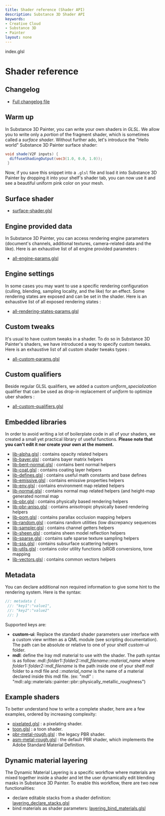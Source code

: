 ```yaml
---
title: Shader reference (Shader API)
description: Substance 3D Shader API
keywords:
- Creative Cloud
- Substance 3D
- Painter
layout: none
---
```





index.glsl








[ ](#section-0)

Shader reference
================


Changelog
---------


* [Full changelog file](/api/changelog.html)


Warm up
-------


In Substance 3D Painter, you can write your own shaders in *GLSL*. We allow
 you to write only a *portion* of the fragment shader, which is sometimes called
 a *surface shader*. Without further ado, let's introduce the "Hello world"
 Substance 3D Painter surface shader:





```glsl
void shade(V2F inputs) {
  diffuseShadingOutput(vec3(1.0, 0.0, 1.0));
 }
```







[ ](#section-1)

Now, if you save this snippet into a `.glsl` file and load it into Substance 3D Painter by dropping
 it into your shelf's shader tab, you can now use it and see a beautiful uniform pink color on
 your mesh.


Surface shader
--------------


* [surface-shader.glsl](/api/shaders/surface-shader.html)


Engine provided data
--------------------


In Substance 3D Painter, you can access rendering engine parameters (document's channels,
 additional textures, camera-related data and the like). Here is an exhaustive list of all
 engine provided parameters :


* [all-engine-params.glsl](/api/parameters/all-engine-params.html)


Engine settings
---------------


In some cases you may want to use a specific rendering configuration (culling, blending,
 sampling locality, and the like) for an effect. Some rendering states are exposed and
 can be set in the shader. Here is an exhaustive list of all exposed rendering states :


* [all-rendering-states-params.glsl](/api/parameters/all-rendering-states-params.html)


Custom tweaks
-------------


It's usual to have custom tweaks in a shader. To do so in Substance 3D Painter's shaders,
 we have introduced a way to specify custom tweaks. Here is an exhaustive list of all custom
 shader tweaks types :


* [all-custom-params.glsl](/api/parameters/all-custom-params.html)


Custom qualifiers
-----------------


Beside regular GLSL qualifiers, we added a custom *uniform_specialization* qualifier that
 can be used as drop-in replacement of *uniform* to optimize uber shaders :


* [all-custom-qualifiers.glsl](/api/parameters/all-custom-qualifiers.html)


Embedded libraries
------------------


In order to avoid writing a lot of boilerplate code in all of your shaders,
 we created a small yet practical library of useful functions. **Please note that
 you can't edit it nor create your own at the moment.**


* [lib-alpha.glsl](/api/libraries/lib-alpha.html) : contains opacity related helpers
* [lib-bayer.glsl](/api/libraries/lib-bayer.html) : contains bayer matrix helpers
* [lib-bent-normal.glsl](/api/libraries/lib-bent-normal.html) : contains bent normal helpers
* [lib-coat.glsl](/api/libraries/lib-coat.html) : contains coating layer helpers
* [lib-defines.glsl](/api/libraries/lib-defines.html) : contains useful math constants and base defines
* [lib-emissive.glsl](/api/libraries/lib-emissive.html) : contains emissive properties helpers
* [lib-env.glsl](/api/libraries/lib-env.html) : contains environment map related helpers
* [lib-normal.glsl](/api/libraries/lib-normal.html) : contains normal map related helpers (and height-map generated normal map
* [lib-pbr.glsl](/api/libraries/lib-pbr.html) : contains physically based rendering helpers
* [lib-pbr-aniso.glsl](/api/libraries/lib-pbr-aniso.html) : contains anisotropic physically based rendering helpers
* [lib-pom.glsl](/api/libraries/lib-pom.html) : contains parallax occlusion mapping helpers
* [lib-random.glsl](/api/libraries/lib-random.html) : contains random utilities (low discrepancy sequences
* [lib-sampler.glsl](/api/libraries/lib-sampler.html) : contains channel getters helpers
* [lib-sheen.glsl](/api/libraries/lib-sheen.html) : contains sheen model reflection helpers
* [lib-sparse.glsl](/api/libraries/lib-sparse.html) : contains safe sparse texture sampling helpers
* [lib-sss.glsl](/api/libraries/lib-sss.html) : contains subsurface scattering helpers
* [lib-utils.glsl](/api/libraries/lib-utils.html) : contains color utility functions (sRGB conversions, tone mapping
* [lib-vectors.glsl](/api/libraries/lib-vectors.html) : contains common vectors helpers


Metadata
--------


You can declare additional non required information to give some hint to the
 rendering system. Here is the syntax:





```glsl
//: metadata {
 //: "key1":"value1",
 //: "key2":"value2"
 //: }
```







[ ](#section-2)

Supported keys are:


* **custom-ui**: Replace the standard shader parameters user interface with a custom view
 written as a QML module (see scripting documentation).
 The path can be absolute or relative to one of your shelf *custom-ui* folder.
* **mdl**: define the Iray mdl material to use with the shader.
 The path syntax is as follow: *mdl::folder1::folder2::mdl_filename::material_name*
 where *folder1::folder2::mdl_filename* is the path inside one of
 your shelf *mdl* folder to a mdl file and *::material_name* is the
 name of a material declared inside this mdl file. (ex:
 "mdl" : "mdl::alg::materials::painter::pbr::physically_metallic_roughness")


Example shaders
---------------


To better understand how to write a complete shader, here are a few examples,
 ordered by increasing complexity:


* [pixelated.glsl](/api/shaders/pixelated.html) : a pixelating shader.
* [toon.glsl](/api/shaders/toon.html) : a toon shader.
* [pbr-metal-rough.glsl](/api/shaders/pbr-metal-rough.html) : the legacy PBR shader.
* [asm-metal-rough.glsl](/api/shaders/asm-metal-rough.html) : the default PBR shader, which implements the Adobe Standard Material Definition.


Dynamic material layering
-------------------------


The Dynamic Material Layering is a specific workflow where materials are mixed together
 inside a shader and let the user dynamically edit blending masks in Substance 3D Painter.
 To enable this workflow, there are two new functionalities:


* declare editable stacks from a shader definition: [layering_declare_stacks.glsl](/api/parameters/layering_declare_stacks.html)
* bind materials as shader parameters: [layering_bind_materials.glsl](/api/parameters/layering_bind_materials.html)










